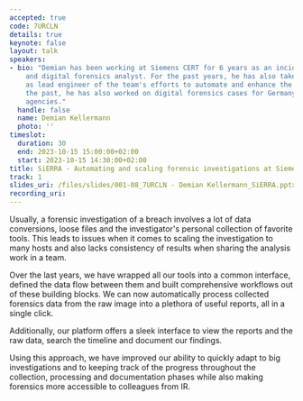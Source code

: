 ```yaml
---
accepted: true
code: 7URCLN
details: true
keynote: false
layout: talk
speakers:
- bio: "Demian has been working at Siemens CERT for 6 years as an incident responder
    and digital forensics analyst. For the past years, he has also taken on the role
    as lead engineer of the team's efforts to automate and enhance the analysis processes.\r\n\r\nIn
    the past, he has also worked on digital forensics cases for Germany's law enforcement
    agencies."
  handle: false
  name: Demian Kellermann
  photo: ''
timeslot:
  duration: 30
  end: 2023-10-15 15:00:00+02:00
  start: 2023-10-15 14:30:00+02:00
title: SiERRA - Automating and scaling forensic investigations at Siemens CERT
track: 1
slides_uri: /files/slides/001-08_7URCLN - Demian Kellermann_SiERRA.pptx
recording_uri: 
---
```


Usually, a forensic investigation of a breach involves a lot of data conversions, loose files and the investigator's personal collection of favorite tools.
This leads to issues when it comes to scaling the investigation to many hosts and also lacks consistency of results when sharing the analysis work in a team.

Over the last years, we have wrapped all our tools into a common interface, defined the data flow between them and built comprehensive workflows out of these building blocks.
We can now automatically process collected forensics data from the raw image into a plethora of useful reports, all in a single click.

Additionally, our platform offers a sleek interface to view the reports and the raw data, search the timeline and document our findings.

Using this approach, we have improved our ability to quickly adapt to big investigations and to keeping track of the progress throughout the collection, processing and documentation phases while also making forensics more accessible to colleagues from IR.
